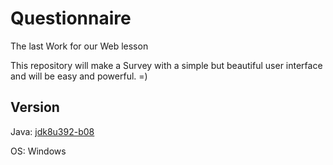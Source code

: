 # Questionnaire
The last Work for our Web lesson

This repository will make a Survey with a simple but beautiful user interface and will be easy and powerful. =)

## Version

Java:   [jdk8u392-b08](https://adoptium.net/zh-CN/download/)
    
OS: Windows


